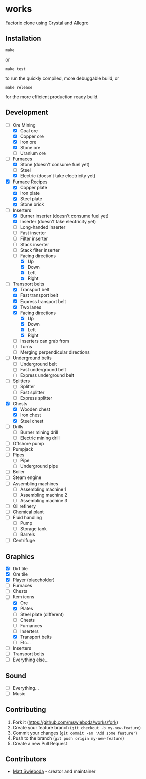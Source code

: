 # works

[Factorio](https://factorio.com/) clone using [Crystal](https://crystal-lang.org/) and [Allegro](https://liballeg.org/)

## Installation

```
make
```

or

```
make test
```

to run the quickly compiled, more debuggable build, or

```
make release
```

for the more efficient production ready build.


## Development

- [ ] Ore Mining
  - [x] Coal ore
  - [x] Copper ore
  - [x] Iron ore
  - [x] Stone ore
  - [ ] Uranium ore
- [ ] Furnaces
  - [x] Stone (doesn't consume fuel yet)
  - [ ] Steel
  - [x] Electric (doesn't take electricity yet)
- [x] Furnace Recipes
  - [x] Copper plate
  - [x] Iron plate
  - [x] Steel plate
  - [x] Stone brick
- [ ] Inserters
  - [x] Burner inserter (doesn't consume fuel yet)
  - [x] Inserter (doesn't take electricity yet)
  - [ ] Long-handed inserter
  - [ ] Fast inserter
  - [ ] Filter inserter
  - [ ] Stack inserter
  - [ ] Stack filter inserter
  - [ ] Facing directions
    - [x] Up
    - [x] Down
    - [x] Left
    - [x] Right
- [ ] Transport belts
  - [x] Transport belt
  - [x] Fast transport belt
  - [x] Express transport belt
  - [x] Two lanes
  - [x] Facing directions
    - [x] Up
    - [x] Down
    - [x] Left
    - [x] Right
  - [ ] Inserters can grab from
  - [ ] Turns
  - [ ] Merging perpendicular directions
- [ ] Underground belts
  - [ ] Underground belt
  - [ ] Fast underground belt
  - [ ] Express underground belt
- [ ] Splitters
  - [ ] Splitter
  - [ ] Fast splitter
  - [ ] Express splitter
- [x] Chests
  - [x] Wooden chest
  - [x] Iron chest
  - [x] Steel chest
- [ ] Drills
  - [ ] Burner mining drill
  - [ ] Electric mining drill
- [ ] Offshore pump
- [ ] Pumpjack
- [ ] Pipes
  - [ ] Pipe
  - [ ] Underground pipe
- [ ] Boiler
- [ ] Steam engine
- [ ] Assembling machines
  - [ ] Assembling machine 1
  - [ ] Assembling machine 2
  - [ ] Assembling machine 3
- [ ] Oil refinery
- [ ] Chemical plant
- [ ] Fluid handling
  - [ ] Pump
  - [ ] Storage tank
  - [ ] Barrels
- [ ] Centrifuge

## Graphics

- [x] Dirt tile
- [x] Ore tile
- [x] Player (placeholder)
- [ ] Furnaces
- [ ] Chests
- [ ] Item icons
  - [x] Ore
  - [x] Plates
  - [ ] Steel plate (different)
  - [ ] Chests
  - [ ] Furnances
  - [ ] Inserters
  - [x] Transport belts
  - [ ] Etc...
- [ ] Inserters
- [ ] Transport belts
- [ ] Everything else...

## Sound

- [ ] Everything...
- [ ] Music

## Contributing

1. Fork it (<https://github.com/mswieboda/works/fork>)
2. Create your feature branch (`git checkout -b my-new-feature`)
3. Commit your changes (`git commit -am 'Add some feature'`)
4. Push to the branch (`git push origin my-new-feature`)
5. Create a new Pull Request

## Contributors

- [Matt Swieboda](https://github.com/mswieboda) - creator and maintainer
